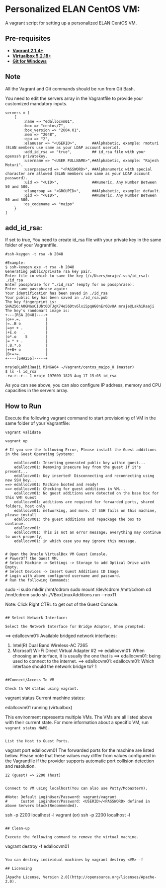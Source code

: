 # Personalized ELAN CentOS VM:
A vagrant script for setting up a personalized ELAN CentOS VM.

## Pre-requisites

 * **[Vagrant 2.1.4+](https://www.vagrantup.com)**
 * **[Virtualbox 5.2.18+](https://www.virtualbox.org)**
 * **[Git for Windows](https://git-scm.com/downloads)**

## Note
All the Vagrant and Git commands should be run from Git Bash.

You need to edit the servers array in the Vagrantfile to provide your customized mandatory inputs.

```
servers = [
    {
        :name => "edallocvm01",
        :box => "centos/7",
        :box_version => "2004.01",
        :mem => "2048",
        :cpu => "2",
        :elanuser => "<USERID>",       ##Alphabetic, example: rmoturi (ELAN members use same as your LDAP account userid).
        :add_id_rsa => "true",         ## id_rsa file with your openssh privatekey.
        :username => "<USER FULLNAME>",##Alphabetic, example: "Rajesh Moturi".
        :userpassword => "<PASSWORD>", ##Alphanumeric with special character are allowed (ELAN members use same as your LDAP account password).
        :uid => "<UID>",               ##Numeric, Any Number Between 50 and 500.
        :elangroup => "<GROUPID>",     ##Alphabetic, example: default.
        :gid => "<GID>",               ##Numeric, Any Number Between 50 and 500.
        :os_codename => "maipo"
    }
]

```

## add_id_rsa:
If set to true, You need to create id_rsa file with your private key in the same folder of your Vagrantfile.
```
#ssh-keygen -t rsa -b 2048

#Example:
$ ssh-keygen.exe -t rsa -b 2048
Generating public/private rsa key pair.
Enter file in which to save the key (/c/Users/mraje/.ssh/id_rsa): ./id_rsa
Enter passphrase for "./id_rsa" (empty for no passphrase):
Enter same passphrase again:
Your identification has been saved in ./id_rsa
Your public key has been saved in ./id_rsa.pub
The key fingerprint is:
SHA256:AOGMasCIUbt0QTJgK74e56Dtv6lxi5pqWG0nEr6QvUA mraje@LakhiRaaji
The key's randomart image is:
+---[RSA 2048]----+
|o++.=.           |
|=..B o           |
|=o+ + .          |
|+E.o   .         |
|o*.o    S        |
|= * + .          |
|.B.*.o           |
|++B+ o           |
|B+=+=.           |
+----[SHA256]-----+

mraje@LakhiRaaji MINGW64 ~/Vagrant/centos_maipo_8 (master)
$ ls -l id_rsa
-rw-r--r-- 1 mraje 197609 1823 Aug 17 15:05 id_rsa

```

As you can see above, you can also configure IP address, memory and CPU capacities in the servers array. 

## How to Run

Execute the following vagrant command to start provisioning of VM in the same folder of your Vagrantfile:

```
vagrant validate

vagrant up

# If you see the following Error, Please install the Guest additions in the Guest Operating Systems:

    edallocvm01: Inserting generated public key within guest...
    edallocvm01: Removing insecure key from the guest if it's present...
    edallocvm01: Key inserted! Disconnecting and reconnecting using new SSH key...
==> edallocvm01: Machine booted and ready!
==> edallocvm01: Checking for guest additions in VM...
    edallocvm01: No guest additions were detected on the base box for this VM! Guest
    edallocvm01: additions are required for forwarded ports, shared folders, host only
    edallocvm01: networking, and more. If SSH fails on this machine, please install
    edallocvm01: the guest additions and repackage the box to continue.
    edallocvm01:
    edallocvm01: This is not an error message; everything may continue to work properly,
    edallocvm01: in which case you may ignore this message.


# Open the Oracle VirtualBox VM Guest Console.
# PowerOff the Guest VM.
# Select Machine -> Settings -> Storage to add Optical Drive with Empty.
# Select Devices -> Insert Guest Additions CD Image
# Login with above configured username and password.
# Run the following Commands:
```
sudo -i
sudo mkdir /mnt/cdrom
sudo mount /dev/cdrom /mnt/cdrom
cd /mnt/cdrom
sudo sh ./VBoxLinuxAdditions.run --nox11

Note: Click Right CTRL to get out of the Guest Console.
```

## Select Network Interface:

Select the Network Interface for Bridge Adapter, When prompted:

```
==> edallocvm01: Available bridged network interfaces:
1) Intel(R) Dual Band Wireless-AC 7265
2) Microsoft Wi-Fi Direct Virtual Adapter #2
==> edallocvm01: When choosing an interface, it is usually the one that is
==> edallocvm01: being used to connect to the internet.
==> edallocvm01:
    edallocvm01: Which interface should the network bridge to? 1
```

##Connect/Access To VM

Check th VM status using vagrant.
```
vagrant status
Current machine states:

edallocvm01                running (virtualbox)

This environment represents multiple VMs. The VMs are all listed
above with their current state. For more information about a specific
VM, run `vagrant status NAME`.
```

List the Host to Guest Ports.
```
vagrant port edallocvm01
The forwarded ports for the machine are listed below. Please note that
these values may differ from values configured in the Vagrantfile if the
provider supports automatic port collision detection and resolution.

    22 (guest) => 2200 (host)
```

Connect to VM using localhost(You can also use Putty/Mobaxterm).

#Note: Default LoginUser/Password: vagrant/vagrant
#      Custom  LoginUser/Password: <USERID>/<PASSWORD> defined in above Servers block(Recommended).
```
ssh -p 2200 localhost -l vagrant
           (or)
ssh -p 2200 localhost -l <USERID>
```

## Clean-up

Execute the following command to remove the virtual machine.

```
vagrant destroy -f edallocvm01
```

You can destroy individual machines by vagrant destroy <VM> -f

## Licensing

[Apache License, Version 2.0](http://opensource.org/licenses/Apache-2.0).
